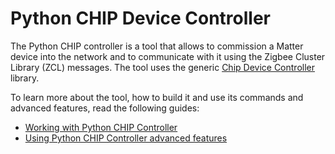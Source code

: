 # Python CHIP Device Controller

The Python CHIP controller is a tool that allows to commission a Matter device
into the network and to communicate with it using the Zigbee Cluster Library
(ZCL) messages. The tool uses the generic [Chip Device Controller](../) library.

To learn more about the tool, how to build it and use its commands and advanced
features, read the following guides:

-   [Working with Python CHIP Controller](../../../docs/guides/python_chip_controller_building.md)
-   [Using Python CHIP Controller advanced features](../../../docs/guides/python_chip_controller_advanced_usage.md)
